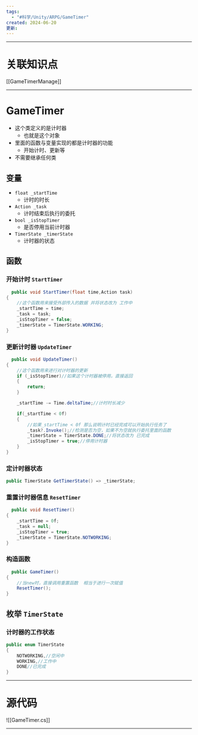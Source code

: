 ```yaml
---
tags:
  - "#科学/Unity/ARPG/GameTimer"
created: 2024-06-20
更新:
---
```


---
# 关联知识点

[[GameTimerManage]]

---
# GameTimer

- 这个类定义的是计时器
	- 也就是这个对象
- 里面的函数与变量实现的都是计时器的功能
	- 开始计时、更新等
- 不需要继承任何类
## 变量

- `float _startTime`
	- 计时的时长
- `Action _task`
	- 计时结束后执行的委托
- `bool _isStopTimer`
	- 是否停用当前计时器
- `TimerState _timerState`
	- 计时器的状态
## 函数

### 开始计时 `StartTimer`

```C#
  public void StartTimer(float time,Action task)
{
	//这个函数用来接受外部传入的数据 并将状态改为 工作中
	_startTime = time;
	_task = task;
	_isStopTimer = false;
	_timerState = TimerState.WORKING;
}
```
### 更新计时器 `UpdateTimer`

```C#
  public void UpdateTimer()
{
	//这个函数用来进行对计时器的更新
	if (_isStopTimer)//如果这个计时器被停用，直接返回
	{
		return;
	}

	_startTime -= Time.deltaTime;//计时时长减少

	if(_startTime < 0f)
	{
		//如果_startTime < 0f 那么说明计时已经完成可以开始执行任务了
		_task?.Invoke();//检测是否为空，如果不为空就执行委托里面的函数
		_timerState = TimerState.DONE;//将状态改为 已完成
		_isStopTimer = true;//停用计时器
	}
}
```
### 定计时器状态

```C#
public TimerState GetTimerState() => _timerState;
```
### 重置计时器信息 `ResetTimer`

```C#
  public void ResetTimer()
{
	_startTime = 0f;
	_task = null;
	_isStopTimer = true;
	_timerState = TimerState.NOTWORKING;
}
```
### 构造函数

```C#
  public GameTimer()
{
	//当new时，直接调用重置函数  相当于进行一次赋值
	ResetTimer();
}
```
## 枚举 `TimerState`

### 计时器的工作状态

```C#
public enum TimerState
{
    NOTWORKING,//空闲中
    WORKING,//工作中
    DONE//已完成
}
```


---
# 源代码

![[GameTimer.cs]]

---